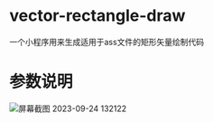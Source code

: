# vector-rectangle-draw
一个小程序用来生成适用于ass文件的矩形矢量绘制代码
# 参数说明
![屏幕截图 2023-09-24 132122](https://github.com/yuzhouxingzou/vector-rectangle-draw/assets/80611132/9267dfdc-39fc-434f-8e8e-73341eec198c)
